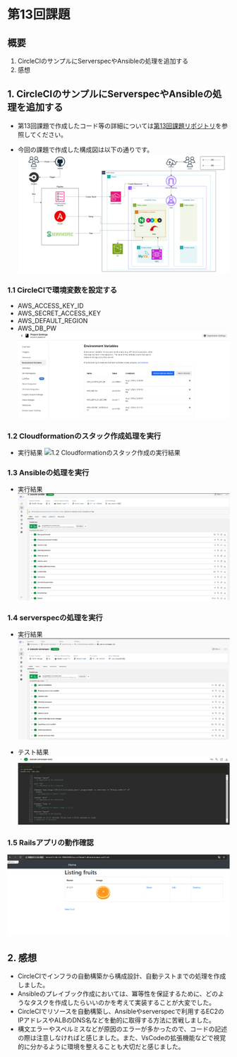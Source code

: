 # 第13回課題

## 概要
1. CircleCIのサンプルにServerspecやAnsibleの処理を追加する
2. 感想

## 1. CircleCIのサンプルにServerspecやAnsibleの処理を追加する
- 第13回課題で作成したコード等の詳細については[第13回課題リポジトリ](https://github.com/H-Takamisawa/lecture13_Raisetech)を参照してください。

- 今回の課題で作成した構成図は以下の通りです。
 ![AWS構成図](images/lecture13/aws_configuration_diagram.png)

### 1.1 CircleCIで環境変数を設定する
- AWS_ACCESS_KEY_ID
- AWS_SECRET_ACCESS_KEY
- AWS_DEFAULT_REGION
- AWS_DB_PW
 ![CircleCI環境変数一覧](images/lecture13/1.1_environment_variables.png)

### 1.2 Cloudformationのスタック作成処理を実行
- 実行結果
 ![1.2 Cloudformationのスタック作成の実行結果](imgaes/lecture13/1.2_result_CFn.png)
 
### 1.3 Ansibleの処理を実行
- 実行結果
 ![1.3 Ansibleの実行結果](images/lecture13/1.3_result_ansible.png)
 
### 1.4 serverspecの処理を実行
- 実行結果
 ![1.4.1 serverspecの実行結果](images/lecture13/1.4.1_result_serverspec.png)

- テスト結果
 ![1.4.2 テスト結果](images/lecture13/1.4.2_result_tests.png)

### 1.5 Railsアプリの動作確認
 ![1.5 動作確認](images/lecture13/1.5_result_app.png)

## 2. 感想
- CircleCIでインフラの自動構築から構成設計、自動テストまでの処理を作成しました。
- Ansibleのプレイブック作成においては、冪等性を保証するために、どのようなタスクを作成したらいいのかを考えて実装することが大変でした。
- CircleCIでリソースを自動構築し、Ansibleやserverspecで利用するEC2のIPアドレスやALBのDNS名などを動的に取得する方法に苦戦しました。
- 構文エラーやスペルミスなどが原因のエラーが多かったので、コードの記述の際は注意しなければと感じました。また、VsCodeの拡張機能などで視覚的に分かるように環境を整えることも大切だと感じました。
